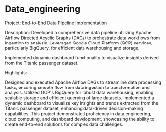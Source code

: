 # Data_engineering
Project: End-to-End Data Pipeline Implementation

Description:
Developed a comprehensive data pipeline utilizing Apache Airflow Directed Acyclic Graphs (DAGs) to orchestrate data workflows from ingestion to analysis. Leveraged Google Cloud Platform (GCP) services, particularly BigQuery, for efficient data warehousing and storage.

Implemented dynamic dashboard functionality to visualize insights derived from the Titanic passenger dataset.

Highlights:

Designed and executed Apache Airflow DAGs to streamline data processing tasks, ensuring smooth flow from data ingestion to transformation and analysis.
Utilized GCP's BigQuery for robust data warehousing, enabling scalable storage and efficient querying of large datasets.
Implemented a dynamic dashboard to visualize key insights and trends extracted from the Titanic passenger dataset, enhancing data-driven decision-making capabilities.
This project demonstrated proficiency in data engineering, cloud computing, and dashboard development, showcasing the ability to create end-to-end solutions for complex data challenges.
